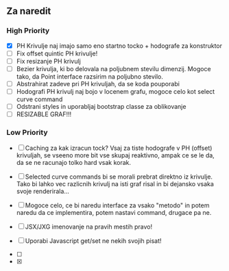 ## Za naredit

### High Priority

- [x] PH Krivulje naj imajo samo eno startno tocko + hodografe za konstruktor
- [ ] Fix offset quintic PH krivulje!
- [ ] Fix resizanje PH krivulj
- [ ] Bezier krivulja, ki bo delovala na poljubnem stevilu dimenzij. Mogoce tako, da Point interface razsirim na
  poljubno stevilo.
- [ ] Abstrahirat zadeve pri PH krivuljah, da se koda pouporabi
- [ ] Hodografi PH krivulj naj bojo v locenem grafu, mogoce celo kot select curve command
- [ ] Odstrani styles in uporabljaj bootstrap classe za oblikovanje
- [ ] RESIZABLE GRAF!!!

### Low Priority

- [ ] Caching za kak izracun tock? Vsaj za tiste hodografe v PH (offset) krivuljah, se vseeno more bit vse skupaj
  reaktivno, ampak ce se le da, da se ne racunajo tolko hard vsak korak.
- [ ] Selected curve commands bi se morali prebrat direktno iz krivulje. Tako bi lahko vec razlicnih krivulj na isti
  graf risal in bi dejansko vsaka svoje renderirala...
- [ ] Mogoce celo, ce bi naredu interface za vsako "metodo" in potem naredu da ce implementira, potem nastavi command,
  drugace pa ne.
- [ ] JSX/JXG imenovanje na pravih mestih pravo!
- [ ] Uporabi Javascript get/set ne nekih svojih pisat!

- [ ] 
- [x]